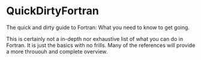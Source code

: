 QuickDirtyFortran
=================

The quick and dirty guide to Fortran: What you need to know to get going.

This is certainly not a in-depth nor exhaustive list of what you can do in Fortran. It is just the basics with no frills. Many of the references will provide a more thrououh and complete overview.
